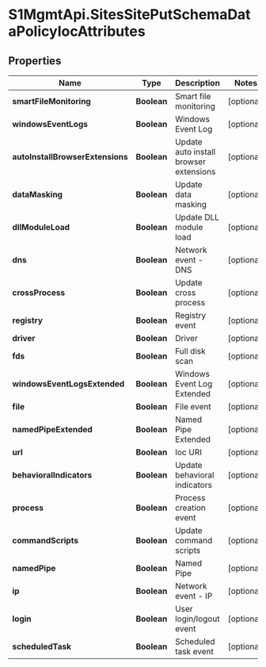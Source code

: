 # S1MgmtApi.SitesSitePutSchemaDataPolicyIocAttributes

## Properties
Name | Type | Description | Notes
------------ | ------------- | ------------- | -------------
**smartFileMonitoring** | **Boolean** | Smart file monitoring | [optional] 
**windowsEventLogs** | **Boolean** | Windows Event Log | [optional] 
**autoInstallBrowserExtensions** | **Boolean** | Update auto install browser extensions | [optional] 
**dataMasking** | **Boolean** | Update data masking | [optional] 
**dllModuleLoad** | **Boolean** | Update DLL module load | [optional] 
**dns** | **Boolean** | Network event - DNS | [optional] 
**crossProcess** | **Boolean** | Update cross process | [optional] 
**registry** | **Boolean** | Registry event | [optional] 
**driver** | **Boolean** | Driver | [optional] 
**fds** | **Boolean** | Full disk scan | [optional] 
**windowsEventLogsExtended** | **Boolean** | Windows Event Log Extended | [optional] 
**file** | **Boolean** | File event | [optional] 
**namedPipeExtended** | **Boolean** | Named Pipe Extended | [optional] 
**url** | **Boolean** | Ioc URI | [optional] 
**behavioralIndicators** | **Boolean** | Update behavioral indicators | [optional] 
**process** | **Boolean** | Process creation event | [optional] 
**commandScripts** | **Boolean** | Update command scripts | [optional] 
**namedPipe** | **Boolean** | Named Pipe | [optional] 
**ip** | **Boolean** | Network event - IP | [optional] 
**login** | **Boolean** | User login/logout event | [optional] 
**scheduledTask** | **Boolean** | Scheduled task event | [optional] 


